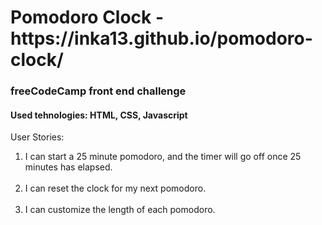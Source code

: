 <h1>Pomodoro Clock - https://inka13.github.io/pomodoro-clock/</h1>

<h3>freeCodeCamp front end challenge</h3>

<h4>Used tehnologies: HTML, CSS, Javascript</h4>

<p>User Stories:</p> 

<ol>

<li> I can start a 25 minute pomodoro, and the timer will go off once 25 minutes has elapsed.</li>
<br>
<li> I can reset the clock for my next pomodoro.</li>
<br>
<li> I can customize the length of each pomodoro.</li>


</ol>
